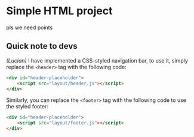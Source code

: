 # Simple HTML project
pls we need points

## Quick note to devs

*(Lucian)* I have implemented a CSS-styled navigation bar, to use it, simply replace the `<header>` tag with the following code:

```html
<div id="header-placeholder">
    <script src="layout/header.js"></script>
</div>
```

Similarly, you can replace the `<footer>` tag with the following code to use the styled footer:

```html
<div id="header-placeholder">
    <script src="layout/footer.js"></script>
</div>
```